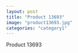 ```yaml
---
layout: post
title: "Product 13693"
image: "product13693.jpg"
categories: "category1"
---
```

Product 13693
